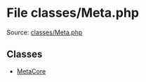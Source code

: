 File classes/Meta.php
=========

Source: [classes/Meta.php](https://github.com/PrestaShop/PrestaShop/blob/1.5.6.2/classes/Meta.php)


Classes
-------

* [MetaCore](class.MetaCore.md)

